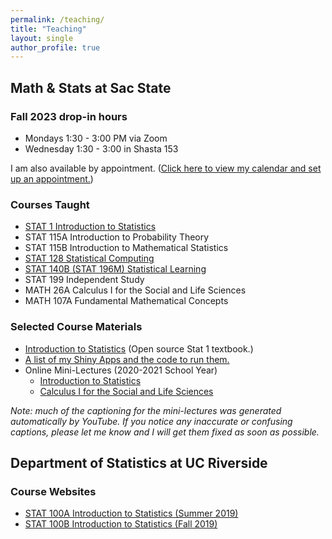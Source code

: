 ```yaml
---
permalink: /teaching/
title: "Teaching"
layout: single
author_profile: true
---
```


## Math & Stats at Sac State
### Fall 2023 drop-in hours

- Mondays 1:30 - 3:00 PM via Zoom
- Wednesday 1:30 - 3:00 in Shasta 153

I am also available by appointment. (<a href="https://calendly.com/lgpperry/30min">Click here to view my calendar and set up an appointment.</a>)

### Courses Taught

- <a href="https://lgpperry.github.io/teaching/stat1/">STAT 1 Introduction to Statistics</a>
- STAT 115A Introduction to Probability Theory
- STAT 115B Introduction to Mathematical Statistics
- <a href="https://lgpperry.github.io/teaching/stat128/">STAT 128 Statistical Computing</a>
- <a href="https://lgpperry.github.io/teaching/stat140b/">STAT 140B (STAT 196M) Statistical Learning</a>
- STAT 199 Independent Study
- MATH 26A Calculus I for the Social and Life Sciences
- MATH 107A Fundamental Mathematical Concepts

### Selected Course Materials

- <a href="https://bookdown.org/lgpcappiello/introstats/">Introduction to Statistics</a> (Open source Stat 1 textbook.)
- <a href="https://lgpperry.github.io/teaching/shinyapps/">A list of my Shiny Apps and the code to run them.</a>
- Online Mini-Lectures (2020-2021 School Year)
    - <a href="https://www.youtube.com/playlist?list=PLuMDlHzKEzEFDn6yfD9D3DCsp_j2AfDvm" target="_blank">Introduction to Statistics</a>
    - <a href="https://www.youtube.com/playlist?list=PLuMDlHzKEzEHVDBeTH5I_ghfON5ev4vCv" target="_blank">Calculus I for the Social and Life Sciences</a>

*Note: much of the captioning for the mini-lectures was generated automatically by YouTube. If you notice any inaccurate or confusing captions, please let me know and I will get them fixed as soon as possible.*

## Department of Statistics at UC Riverside
### Course Websites
- [STAT 100A Introduction to Statistics (Summer 2019)](https://lgpperry.github.io/teaching/stat100a/)
- [STAT 100B Introduction to Statistics (Fall 2019)](https://lgpperry.github.io/teaching/stat100b/)
